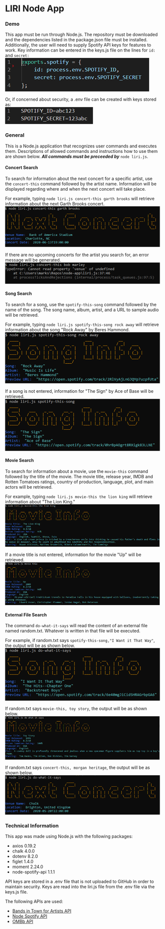 # LIRI Node App

### Demo
This app must be run through Node.js.  The repository must be downloaded and the dependencies listed in the package.json file must be installed.  Additionally, the user will need to supply Spotify API keys for features to work. Key information can be entered in the keys.js file on the lines for `id:` and `secret:`   
![Screenshot of keys.js file](/assets/keysDirect.PNG)

Or, if concerned about security, a .env file can be created with keys stored as:   
![Screenshot of env file](/assets/env.PNG)

### General
This is a Node.js application that recognizes user commands and executes them.  Descriptions of allowed commands and instructions how to use them are shown below.  ***All commands must be preceeded by*** `node liri.js`.

#### Concert Search
To search for information about the next concert for a specific artist, use the `concert-this` command followed by the artist name.  Information will be displayed regarding where and when the next concert will take place.

For example, typing `node liri.js concert-this garth brooks` will retrieve information about the next Garth Brooks concert.   
![Screenshot of concert-this command](/assets/concertThis.PNG)

If there are no upcoming concerts for the artist you search for, an error message will be generated.   
![Screenshot of concert-this error message](/assets/concertError.PNG)

#### Song Search
To search for a song, use the `spotify-this-song` command followed by the name of the song.  The song name, album, artist, and a URL to sample audio will be retrieved.  

For example, typing `node liri.js spotify-this-song rock away` will retrieve information about the song "Rock Away" by Beres Hammond.   
![Screenshot of spotify-this-song command](/assets/spotify.PNG)

If a song is not entered, information for "The Sign" by Ace of Base will be retrieved.   
![Screenshot of spotify-this-song default](/assets/spotifyDefault.PNG)

#### Movie Search
To search for information about a movie, use the `movie-this` command followed by the title of the movie.  The movie title, release year, IMDB and Rotten Tomatoes ratings, country of production, language, plot, and main actors will be retrieved. 

For example, typing `node liri.js movie-this the lion king` will retrieve information about "The Lion King."   
![Screenshot of movie-this command](/assets/movieThis.PNG)

If a movie title is not entered, information for the movie "Up" will be retrieved.   
![Screenshot of movie-this default](/assets/movieDefault.PNG)

#### External File Search
The command `do-what-it-says` will read the content of an external file named random.txt.  Whatever is written in that file will be executed.

For example, if random.txt says `spotify-this-song,"I Want it That Way"`, the output will be as shown below.   
![Screenshot of do-what-it-says case 1](/assets/random1.PNG)

If random.txt says `movie-this, toy story`, the output will be as shown below.   
![Screenshot of do-what-it-says case 2](/assets/random2.PNG)

If random.txt says `concert-this, morgan heritage`, the output will be as shown below.   
![Screenshot of do-what-it-says case 3](/assets/random3.PNG)

### Technical Information
This app was made using Node.js with the following packages:
* axios 0.19.2
* chalk 4.0.0
* dotenv 8.2.0
* figlet 1.4.0
* moment 2.24.0
* node-spotify-api 1.1.1

API keys are stored in a .env file that is not uploaded to GitHub in order to maintain security.  Keys are read into the liri.js file from the .env file via the keys.js file.

The following APIs are used:
* [Bands in Town for Artists API](https://www.artists.bandsintown.com/login)
* [Node Spotify API](https://developer.spotify.com/dashboard/)
* [OMBb API](http://www.omdbapi.com/)


